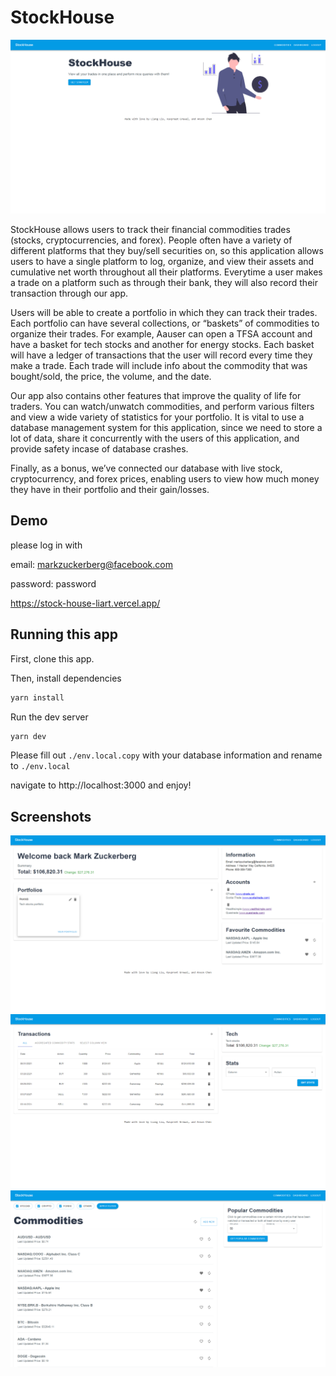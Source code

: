# StockHouse

![Home Page](/readmeimages/homeV2.PNG)

StockHouse allows users to track their financial commodities trades (stocks, cryptocurrencies, and forex). People often have a variety of different platforms that they buy/sell securities on, so this application allows users to have a single platform to log, organize, and view their assets and cumulative net worth throughout all their platforms. Everytime a user makes a trade on a platform such as through their bank, they will also record their transaction through our app.

Users will be able to create a portfolio in which they can track their trades. Each portfolio can have several collections, or “baskets” of commodities to organize their trades. For example, Aauser can open a TFSA account and have a basket for tech stocks and another for energy stocks. Each basket will have a ledger of transactions that the user will record every time they make a trade. Each trade will include info about the commodity that was bought/sold, the price, the volume, and the date.

Our app also contains other features that improve the quality of life for traders. You can watch/unwatch commodities, and perform various filters and view a wide variety of statistics for your portfolio. It is vital to use a database management system for this application, since we need to store a lot of data, share it concurrently with the users of this application, and provide safety incase of database crashes.

Finally, as a bonus, we’ve connected our database with live stock, cryptocurrency, and forex prices, enabling users to view how much money they have in their portfolio and their gain/losses.

## Demo

please log in with

email: markzuckerberg@facebook.com

password: password

https://stock-house-liart.vercel.app/

## Running this app

First, clone this app.

Then, install dependencies

```bash
yarn install
```

Run the dev server

```bash
yarn dev
```

Please fill out `./env.local.copy` with your database information and rename to `./env.local`

navigate to http://localhost:3000 and enjoy!

## Screenshots

![Dashboard](/readmeimages/dashboardV2.PNG)
![Transactions](/readmeimages/transactionsV2.PNG)
![Commodities](/readmeimages/commoditiesV2.PNG)

